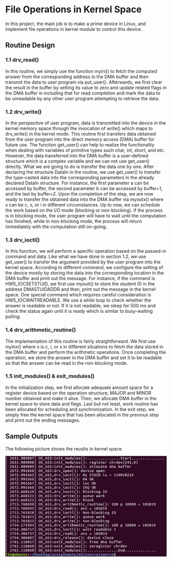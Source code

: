 # File Operations in Kernel Space

In this project, the main job is to make a prime device in Linux, and implement file operations in kernel module to control this device.

## Routine Design

### 1.1	drv_read()
In this routine, we simply use the function myini() to fetch the computed answer from the corresponding address in the DMA buffer and then transmit the data to user program via put_user(). Afterwards, we first clear the result in the buffer by setting its value to zero and update related flags in the DMA buffer in including that for read completion and mark the data to be unreadable by any other user program attempting to retrieve the data. 
### 1.2 drv_write()
In the perspective of user program, data is transmitted into the device in the kernel memory space through the invocation of write() which maps to drv_write() in the kernel mode. This routine first transfers data obtained from the user program into the direct memory access (DMA) buffer for future use. The function get_user() can help to realize the functionality when dealing with variables of primitive types such char, int, short, and etc. However, the data transferred into the DMA buffer is a user-defined structure which is a complex variable and we can not use get_user() directly. What we are going to do is transfer the data one by one. After declaring the structure DataIn in the routine, we use get_user() to transfer the type-casted data into the corresponding parameters in the already declared DataIn structure. For instance, the first parameter a can be accessed by buffer, the second parameter b can be accessed by buffer+1, and the last by buffer+2. Upon the completion of the step, we are now ready to transfer the obtained data into the DMA buffer via myoutx() where x can be c, s, or i in different circumstances. Up to now, we can schedule the work based on the I/O mode (blocking or non-blocking). If the process is in blocking mode, the user program will have to wait until the computation has finished, while in non-blocking mode, the process will return immediately with the computation still on-going.
### 1.3	drv_ioctl()
In this function, we will perform a specific operation based on the passed-in command and data. Like what we have done in section 1.2, we use get_user() to transfer the argument provided by the user program into the kernel space. According to different command, we configure the setting of the device mostly by storing the data into the corresponding location in the DMA buffer and print out the message. For instance, if the command is HW5_IOCSETSTUID, we first use myouti() to store the student ID in the address DMASTUIDADDR and then, print out the message in the kernel space. One special command which requires careful consideration is HW5_IOCWAITREADABLE. We use a while loop to check whether the answer is readable or not. If it is not readable, we sleep for 500 ms and check the status again until it is ready which is similar to busy-waiting polling.
### 1.4	drv_arithmetic_routine()
The implementation of this routine is fairly straightforward. We first use myinx() where x is c, i, or s in different situations to fetch the data stored in the DMA buffer and perform the arithmetic operations. Once completing the operation, we store the answer in the DMA buffer and set it to be readable so that the answer can be read in the non-blocking mode. 
### 1.5	init_modules() & exit_modules()
In the initialization step, we first allocate adequate amount space for a register device based on the operation structure, MAJOR and MINOR number obtained and make it alive. Then, we allocate DMA buffer in the kernel space to store data and flags. Last but not least, work routine has been allocated for scheduling and synchronization. In the exit step, we simply free the kernel space that has been allocated in the previous step and print out the ending messages.

## Sample Outputs
The following picture shows the reuslts in kernel space.

![image](output.png)